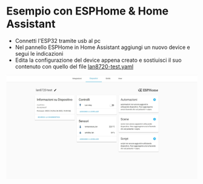 Esempio con ESPHome & Home Assistant
===

* Connetti l'ESP32 tramite usb al pc
* Nel pannello ESPHome in Home Assistant aggiungi un nuovo device e segui le indicazioni
* Edita la configurazione del device appena creato e sostiuisci il suo contenuto con quello del file [lan8720-test.yaml](./lan8720-test.yaml)

<img src="ESPHome-device.jpg" width="800">